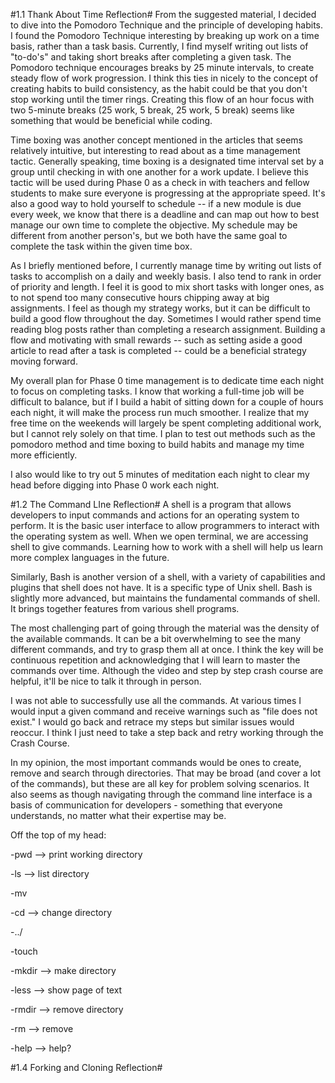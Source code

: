 #1.1 Thank About Time Reflection#
From the suggested material, I decided to dive into the Pomodoro Technique and the principle of developing habits. I found the Pomodoro Technique interesting by breaking up work on a time basis, rather than a task basis. Currently, I find myself writing out lists of "to-do's" and taking short breaks after completing a given task. The Pomodoro technique encourages breaks by 25 minute intervals, to create steady flow of work progression. I think this ties in nicely to the concept of creating habits to build consistency, as the habit could be that you don't stop working until the timer rings. Creating this flow of an hour focus with two 5-minute breaks (25 work, 5 break, 25 work, 5 break) seems like something that would be beneficial while coding.

Time boxing was another concept mentioned in the articles that seems relatively intuitive, but interesting to read about as a time management tactic. Generally speaking, time boxing is a designated time interval set by a group until checking in with one another for a work update. I believe this tactic will be used during Phase 0 as a check in with teachers and fellow students to make sure everyone is progressing at the appropriate speed. It's also a good way to hold yourself to schedule -- if a new module is due every week, we know that there is a deadline and can map out how to best manage our own time to complete the objective. My schedule may be different from another person's, but we both have the same goal to complete the task within the given time box.

As I briefly mentioned before, I currently manage time by writing out lists of tasks to accomplish on a daily and weekly basis. I also tend to rank in order of priority and length. I feel it is good to mix short tasks with longer ones, as to not spend too many consecutive hours chipping away at big assignments. I feel as though my strategy works, but it can be difficult to build a good flow throughout the day. Sometimes I would rather spend time reading blog posts rather than completing a research assignment. Building a flow and motivating with small rewards -- such as setting aside a good article to read after a task is completed -- could be a beneficial strategy moving forward.

My overall plan for Phase 0 time management is to dedicate time each night to focus on completing tasks. I know that working a full-time job will be difficult to balance, but if I build a habit of sitting down for a couple of hours each night, it will make the process run much smoother. I realize that my free time on the weekends will largely be spent completing additional work, but I cannot rely solely on that time. I plan to test out methods such as the pomodoro method and time boxing to build habits and manage my time more efficiently.

I also would like to try out 5 minutes of meditation each night to clear my head before digging into Phase 0 work each night.

#1.2 The Command LIne Reflection#
A shell is a program that allows developers to input commands and actions for an operating system to perform. It is the basic user interface to allow programmers to interact with the operating system as well. When we open terminal, we are accessing shell to give commands. Learning how to work with a shell will help us learn more complex languages in the future.

Similarly, Bash is another version of a shell, with a variety of capabilities and plugins that shell does not have. It is a specific type of Unix shell. Bash is slightly more advanced, but maintains the fundamental commands of shell. It brings together features from various shell programs.

The most challenging part of going through the material was the density of the available commands. It can be a bit overwhelming to see the many different commands, and try to grasp them all at once. I think the key will be continuous repetition and acknowledging that I will learn to master the commands over time. Although the video and step by step crash course are helpful, it'll be nice to talk it through in person.

I was not able to successfully use all the commands. At various times I would input a given command and receive warnings such as "file does not exist." I would go back and retrace my steps but similar issues would reoccur. I think I just need to take a step back and retry working through the Crash Course.

In my opinion, the most important commands would be ones to create, remove and search through directories. That may be broad (and cover a lot of the commands), but these are all key for problem solving scenarios. It also seems as though navigating through the command line interface is a basis of communication for developers - something that everyone understands, no matter what their expertise may be.

Off the top of my head:

-pwd --> print working directory

-ls --> list directory

-mv

-cd --> change directory

-../

-touch

-mkdir --> make directory

-less --> show page of text

-rmdir --> remove directory

-rm --> remove

-help --> help?

#1.4 Forking and Cloning Reflection#
